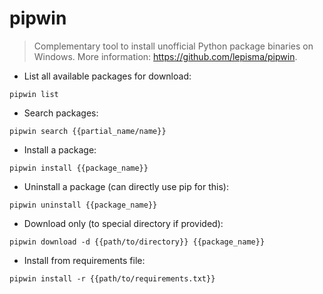 # pipwin

> Complementary tool to install unofficial Python package binaries on Windows.
> More information: <https://github.com/lepisma/pipwin>.

- List all available packages for download:

`pipwin list`

- Search packages:

`pipwin search {{partial_name/name}}`

- Install a package:

`pipwin install {{package_name}}`

- Uninstall a package (can directly use pip for this):

`pipwin uninstall {{package_name}}`

- Download only (to special directory if provided):

`pipwin download -d {{path/to/directory}} {{package_name}}`

- Install from requirements file:

`pipwin install -r {{path/to/requirements.txt}}`
